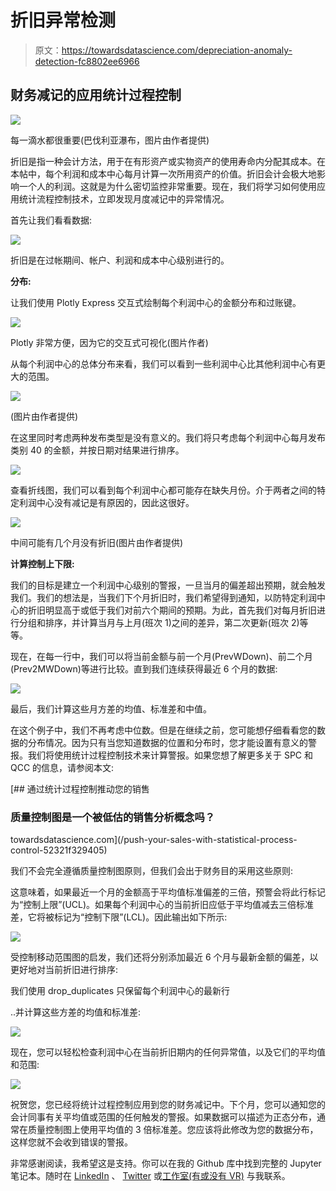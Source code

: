# 折旧异常检测

> 原文：<https://towardsdatascience.com/depreciation-anomaly-detection-fc8802ee6966>

## 财务减记的应用统计过程控制

![](img/2439fce38b87a81224309b64f9d8264d.png)

每一滴水都很重要(巴伐利亚瀑布，图片由作者提供)

折旧是指一种会计方法，用于在有形资产或实物资产的使用寿命内分配其成本。在本帖中，每个利润和成本中心每月计算一次所用资产的价值。折旧会计会极大地影响一个人的利润。这就是为什么密切监控非常重要。现在，我们将学习如何使用应用统计流程控制技术，立即发现月度减记中的异常情况。

首先让我们看看数据:

![](img/2dee20e9e204add4484bcee8b5faeb8e.png)

折旧是在过帐期间、帐户、利润和成本中心级别进行的。

**分布:**

让我们使用 Plotly Express 交互式绘制每个利润中心的金额分布和过账键。

![](img/738ecde871329b269f226df2e1622222.png)

Plotly 非常方便，因为它的交互式可视化(图片作者)

从每个利润中心的总体分布来看，我们可以看到一些利润中心比其他利润中心有更大的范围。

![](img/1a45001e1806a2280f855b39174251ba.png)

(图片由作者提供)

在这里同时考虑两种发布类型是没有意义的。我们将只考虑每个利润中心每月发布类别 40 的金额，并按日期对结果进行排序。

![](img/9194577cffcfc5b84cf4992a1efd6bce.png)

查看折线图，我们可以看到每个利润中心都可能存在缺失月份。介于两者之间的特定利润中心没有减记是有原因的，因此这很好。

![](img/742e545de4eb1404fdfcd6337b7b2fea.png)

中间可能有几个月没有折旧(图片由作者提供)

**计算控制上下限:**

我们的目标是建立一个利润中心级别的警报，一旦当月的偏差超出预期，就会触发我们。我们的想法是，当我们下个月折旧时，我们希望得到通知，以防特定利润中心的折旧明显高于或低于我们对前六个期间的预期。为此，首先我们对每月折旧进行分组和排序，并计算当月与上月(班次 1)之间的差异，第二次更新(班次 2)等等。

现在，在每一行中，我们可以将当前金额与前一个月(PrevWDown)、前二个月(Prev2MWDown)等进行比较。直到我们连续获得最近 6 个月的数据:

![](img/11bf0db3867e8a42fffdf2dc20dee5dd.png)

最后，我们计算这些月方差的均值、标准差和中值。

在这个例子中，我们不再考虑中位数。但是在继续之前，您可能想仔细看看您的数据的分布情况。因为只有当您知道数据的位置和分布时，您才能设置有意义的警报。我们将使用统计过程控制技术来计算警报。如果您想了解更多关于 SPC 和 QCC 的信息，请参阅本文:

[](/push-your-sales-with-statistical-process-control-52321f329405) [## 通过统计过程控制推动您的销售

### 质量控制图是一个被低估的销售分析概念吗？

towardsdatascience.com](/push-your-sales-with-statistical-process-control-52321f329405) 

我们不会完全遵循质量控制图原则，但我们会出于财务目的采用这些原则:

这意味着，如果最近一个月的金额高于平均值标准偏差的三倍，预警会将此行标记为“控制上限”(UCL)。如果每个利润中心的当前折旧应低于平均值减去三倍标准差，它将被标记为“控制下限”(LCL)。因此输出如下所示:

![](img/cfc911ae82ce8035fbeb3e14cd271ffa.png)

受控制移动范围图的启发，我们还将分别添加最近 6 个月与最新金额的偏差，以更好地对当前折旧进行排序:

我们使用 drop_duplicates 只保留每个利润中心的最新行

..并计算这些方差的均值和标准差:

![](img/280ad0ec256600be1339035cf7e753ab.png)

现在，您可以轻松检查利润中心在当前折旧期内的任何异常值，以及它们的平均值和范围:

![](img/3e2bdf3b7daf9b0df2ecc810dd3e23f2.png)

祝贺您，您已经将统计过程控制应用到您的财务减记中。下个月，您可以通知您的会计同事有关平均值或范围的任何触发的警报。如果数据可以描述为正态分布，通常在质量控制图上使用平均值的 3 倍标准差。您应该将此修改为您的数据分布，这样您就不会收到错误的警报。

非常感谢阅读，我希望这是支持。你可以在我的 Github 库中找到完整的 Jupyter 笔记本。随时在 [LinkedIn](https://de.linkedin.com/in/jesko-rehberg-40653883) 、 [Twitter](https://twitter.com/DAR_Analytics) 或[工作室(有或没有 VR)](https://jesko-rehberg.medium.com/virtual-reality-vr-for-education-a532aa5b6272) 与我联系。